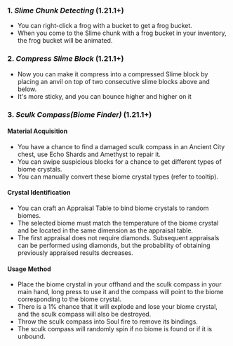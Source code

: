 ### **1.** *Slime Chunk Detecting*  (1.21.1+)
* You can right-click a frog with a bucket to get a frog bucket.
* When you come to the Slime chunk with a frog bucket in your inventory, the frog bucket will be animated.

### **2.** *Compress Slime Block*  (1.21.1+)
* Now you can make it compress into a compressed Slime block by placing an anvil on top of two consecutive slime blocks above and below.
* It's more sticky, and you can bounce higher and higher on it

### **3.** *Sculk Compass(Biome Finder)*  (1.21.1+)

#### Material Acquisition
* You have a chance to find a damaged sculk compass in an Ancient City chest, use Echo Shards and Amethyst to repair it.
* You can swipe suspicious blocks for a chance to get different types of biome crystals.
* You can manually convert these biome crystal types (refer to tooltip).

#### Crystal Identification
* You can craft an Appraisal Table to bind biome crystals to random biomes.
* The selected biome must match the temperature of the biome crystal and be located in the same dimension as the appraisal table.
* The first appraisal does not require diamonds. Subsequent appraisals can be performed using diamonds, but the probability of obtaining previously appraised results decreases.

#### Usage Method
* Place the biome crystal in your offhand and the sculk compass in your main hand, long press to use it and the compass will point to the biome corresponding to the biome crystal.
* There is a 1% chance that it will explode and lose your biome crystal, and the sculk compass will also be destroyed.
* Throw the sculk compass into Soul fire to remove its bindings.
* The sculk compass will randomly spin if no biome is found or if it is unbound.
